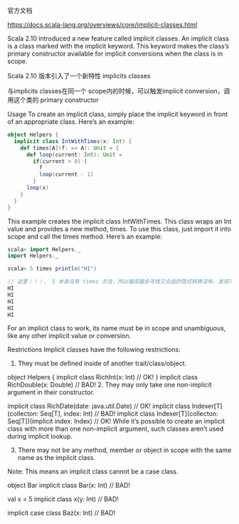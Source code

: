 官方文档

https://docs.scala-lang.org/overviews/core/implicit-classes.html

Scala 2.10 introduced a new feature called implicit classes. An implicit class is a class marked with the implicit keyword. This keyword makes the class’s primary constructor available for implicit conversions when the class is in scope.

Scala 2.10 版本引入了一个新特性 implicits classes

与implicits classes在同一个 scope内的时候，可以触发implicit conversion，调用这个类的 primary constructor

Usage
To create an implicit class, simply place the implicit keyword in front of an appropriate class. Here’s an example:
```scala
object Helpers {
  implicit class IntWithTimes(x: Int) {
    def times[A](f: => A): Unit = {
      def loop(current: Int): Unit =
        if(current > 0) {
          f
          loop(current - 1)
        }
      loop(x)
    }
  }
}
```
This example creates the implicit class IntWithTimes. This class wraps an Int value and provides a new method, times. To use this class, just import it into scope and call the times method. Here’s an example:
```scala
scala> import Helpers._
import Helpers._

scala> 5 times println("HI")

// 这里！！！， 5 本身没有 times 方法，所以编译器会寻找又合适的隐式转换没有，发现可以把 5 转换成一个 class（调用这个class的主构造），这个class里 由 times方法
HI
HI
HI
HI
HI
```
For an implicit class to work, its name must be in scope and unambiguous, like any other implicit value or conversion.

Restrictions
Implicit classes have the following restrictions:

1. They must be defined inside of another trait/class/object.

object Helpers {
   implicit class RichInt(x: Int) // OK!
}
implicit class RichDouble(x: Double) // BAD!
2. They may only take one non-implicit argument in their constructor.

implicit class RichDate(date: java.util.Date) // OK!
implicit class Indexer[T](collecton: Seq[T], index: Int) // BAD!
implicit class Indexer[T](collecton: Seq[T])(implicit index: Index) // OK!
While it’s possible to create an implicit class with more than one non-implicit argument, such classes aren’t used during implicit lookup.

3. There may not be any method, member or object in scope with the same name as the implicit class.

Note: This means an implicit class cannot be a case class.

object Bar
implicit class Bar(x: Int) // BAD!

val x = 5
implicit class x(y: Int) // BAD!

implicit case class Baz(x: Int) // BAD!